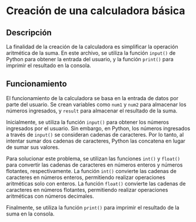 # Creación de una calculadora básica

## Descripción
La finalidad de la creación de la calculadora es simplificar la operación aritmética de la suma. En este archivo, se utiliza la función `input()` de Python para obtener la entrada del usuario, y la función `print()` para imprimir el resultado en la consola.

## Funcionamiento
El funcionamiento de la calculadora se basa en la entrada de datos por parte del usuario. Se crean variables como `num1` y `num2` para almacenar los números ingresados, y `result` para almacenar el resultado de la suma.

Inicialmente, se utiliza la función `input()` para obtener los números ingresados por el usuario. Sin embargo, en Python, los números ingresados a través de `input()` se consideran cadenas de caracteres. Por lo tanto, al intentar sumar dos cadenas de caracteres, Python las concatena en lugar de sumar sus valores.

Para solucionar este problema, se utilizan las funciones `int()` y `float()` para convertir las cadenas de caracteres en números enteros y números flotantes, respectivamente. La función `int()` convierte las cadenas de caracteres en números enteros, permitiendo realizar operaciones aritméticas solo con enteros. La función `float()` convierte las cadenas de caracteres en números flotantes, permitiendo realizar operaciones aritméticas con números decimales.

Finalmente, se utiliza la función `print()` para imprimir el resultado de la suma en la consola.

